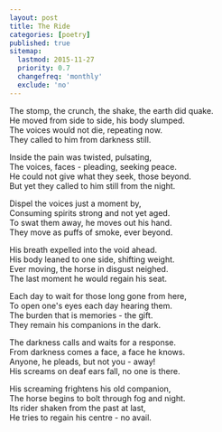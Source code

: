 ```yaml
---
layout: post
title: The Ride
categories: [poetry]
published: true
sitemap:
  lastmod: 2015-11-27
  priority: 0.7
  changefreq: 'monthly'
  exclude: 'no'
---
```


The stomp, the crunch, the shake, the earth did quake.  
He moved from side to side, his body slumped.  
The voices would not die, repeating now.  
They called to him from darkness still.  

Inside the pain was twisted, pulsating,  
The voices, faces - pleading, seeking peace.  
He could not give what they seek, those beyond.  
But yet they called to him still from the night.  

Dispel the voices just a moment by,  
Consuming spirits strong and not yet aged.  
To swat them away, he moves out his hand.  
They move as puffs of smoke, ever beyond.  

His breath expelled into the void ahead.  
His body leaned to one side, shifting weight.  
Ever moving, the horse in disgust neighed.  
The last moment he would regain his seat.  

Each day to wait for those long gone from here,  
To open one's eyes each day hearing them.  
The burden that is memories - the gift.  
They remain his companions in the dark.  

The darkness calls and waits for a response.  
From darkness comes a face, a face he knows.  
Anyone, he pleads, but not you - away!  
His screams on deaf ears fall, no one is there.  

His screaming frightens his old companion,  
The horse begins to bolt through fog and night.  
Its rider shaken from the past at last,  
He tries to regain his centre - no avail.  
